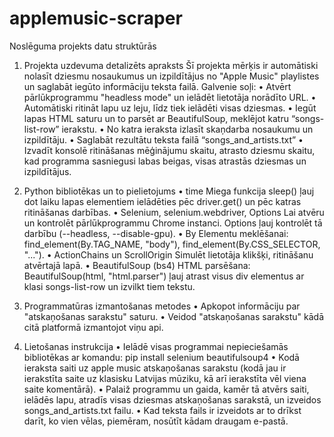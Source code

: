 # applemusic-scraper
Noslēguma projekts datu struktūrās

1. Projekta uzdevuma detalizēts apraksts
Šī projekta mērķis ir automātiski nolasīt dziesmu nosaukumus un izpildītājus no "Apple Music"  playlistes un saglabāt iegūto informāciju teksta failā.
Galvenie soļi:
• Atvērt pārlūkprogrammu "headless mode" un ielādēt lietotāja norādīto URL.
• Automātiski ritināt lapu uz leju, līdz tiek ielādēti visas dziesmas.
• Iegūt lapas HTML saturu un to parsēt ar BeautifulSoup, meklējot katru “songs-list-row” ierakstu.
• No katra ieraksta izlasīt skaņdarba nosaukumu un izpildītāju.
• Saglabāt rezultātu teksta failā “songs_and_artists.txt” 
• Izvadīt konsolē ritināšanas mēģinājumu skaitu, atrasto dziesmu skaitu, kad programma sasniegusi labas beigas, visas atrastās dziesmas un izpildītājus.

2. Python bibliotēkas un to pielietojums
• time
Miega funkcija sleep() ļauj dot laiku lapas elementiem ielādēties pēc driver.get() un pēc katras ritināšanas darbības.
• Selenium, selenium.webdriver,  Options
Lai atvēru un kontrolēt pārlūkprogrammu Chrome instanci. Options ļauj kontrolēt tā darbību (--headless, --disable-gpu).
• By
Elementu meklēšanai: find_element(By.TAG_NAME, "body"), find_element(By.CSS_SELECTOR, "...").
• ActionChains un ScrollOrigin
Simulēt lietotāja klikšķi, ritināšanu atvērtajā lapā.
• BeautifulSoup (bs4)
HTML parsēšana: BeautifulSoup(html, "html.parser") ļauj atrast visus div elementus ar klasi songs-list-row un izvilkt tiem tekstu.

3. Programmatūras izmantošanas metodes
• Apkopot informāciju par "atskaņošanas sarakstu" saturu.
• Veidod "atskaņošanas sarakstu" kādā citā platformā izmantojot viņu api.

4. Lietošanas instrukcija
• Ielādē visas programmai nepieciešamās bibliotēkas ar komandu: pip install selenium beautifulsoup4
• Kodā ieraksta saiti uz apple music atskaņošanas sarakstu (kodā jau ir ierakstīta saite uz klasisku Latvijas mūziku, kā arī ierakstīta vēl viena saite komentārā).
• Palaiž programmu un gaida, kamēr tā atvērs saiti, ielādēs lapu, atradīs visas dziesmas atskaņošanas sarakstā, un izveidos songs_and_artists.txt failu.
• Kad teksta fails ir izveidots ar to drīkst darīt, ko vien vēlas, piemēram, nosūtīt kādam draugam e-pastā.
